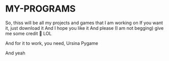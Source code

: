 # MY-PROGRAMS
So, thiss will be all my projects and games that I am working on
If you want it, just download it
And I hope you like it
And please (I am not begging) give me some credit 🥺
LOL

And for it to work, you need,
Ursina
Pygame

And yeah
